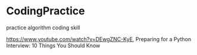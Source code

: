 # CodingPractice
practice algorithm coding skill

https://www.youtube.com/watch?v=DEwgZNC-KyE, Preparing for a Python Interview: 10 Things You Should Know
